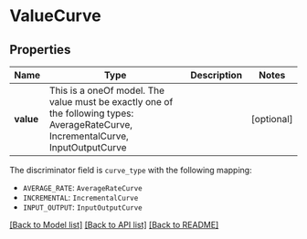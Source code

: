 # ValueCurve



## Properties
Name | Type | Description | Notes
------------ | ------------- | ------------- | -------------
**value** | This is a oneOf model. The value must be exactly one of the following types: AverageRateCurve, IncrementalCurve, InputOutputCurve |  | [optional] 

The discriminator field is `curve_type` with the following mapping:
 - `AVERAGE_RATE`: `AverageRateCurve`
 - `INCREMENTAL`: `IncrementalCurve`
 - `INPUT_OUTPUT`: `InputOutputCurve`



[[Back to Model list]](../README.md#models) [[Back to API list]](../README.md#api-endpoints) [[Back to README]](../README.md)


